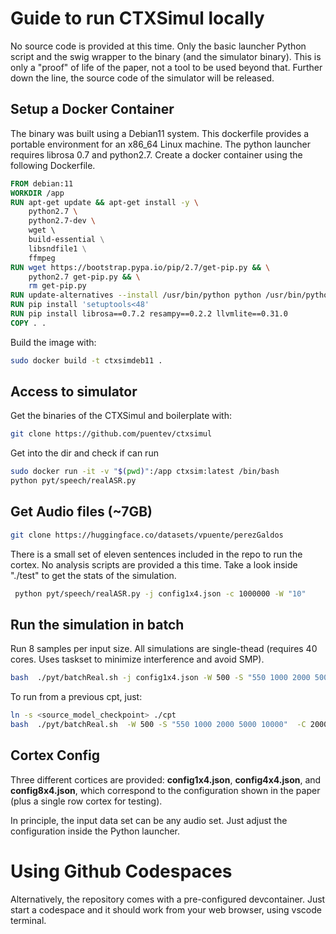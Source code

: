 
# Guide to run CTXSimul locally

No source code is provided at this time. Only the basic launcher Python script and the 
swig wrapper to the binary (and the simulator binary). This is only a 
"proof" of life of the paper, not a tool to be used beyond that. Further down the line, the source
code of the simulator will be released.

## Setup a Docker Container 

The binary was built using a Debian11 system. This dockerfile provides a portable 
environment for an x86_64 Linux machine. The python launcher requires librosa 0.7 and python2.7. 
Create a docker container using the following Dockerfile. 

```Dockerfile
FROM debian:11 
WORKDIR /app
RUN apt-get update && apt-get install -y \
    python2.7 \
    python2.7-dev \ 
    wget \ 
    build-essential \
    libsndfile1 \
    ffmpeg
RUN wget https://bootstrap.pypa.io/pip/2.7/get-pip.py && \
    python2.7 get-pip.py && \
    rm get-pip.py
RUN update-alternatives --install /usr/bin/python python /usr/bin/python2.7 1
RUN pip install 'setuptools<48'
RUN pip install librosa==0.7.2 resampy==0.2.2 llvmlite==0.31.0
COPY . .
```

Build the image with:

```bash
sudo docker build -t ctxsimdeb11 .
```

## Access to simulator

Get the binaries of the CTXSimul and boilerplate with:

```bash
git clone https://github.com/puentev/ctxsimul
```

Get into the dir and check if can run 

```bash
sudo docker run -it -v "$(pwd)":/app ctxsim:latest /bin/bash
python pyt/speech/realASR.py
```

## Get Audio files (~7GB)
```bash
git clone https://huggingface.co/datasets/vpuente/perezGaldos
```

There is a small set of eleven sentences included in the repo to run the cortex. No analysis scripts are
provided a this time. Take a look inside "./test" to get the stats of the simulation.

```bash
 python pyt/speech/realASR.py -j config1x4.json -c 1000000 -W "10"
 ```

## Run the simulation in batch

Run 8 samples per input size. All simulations are single-thead (requires 40 cores. Uses taskset to 
minimize interference and avoid SMP).

```bash
bash  ./pyt/batchReal.sh -j config1x4.json -W 500 -S "550 1000 2000 5000 10000"  -C 20000000000 -I 0 -R 8
```

To run from a previous cpt, just:

```bash
ln -s <source_model_checkpoint> ./cpt
bash  ./pyt/batchReal.sh  -W 500 -S "550 1000 2000 5000 10000"  -C 20000000000 -I 0 -R 8 -K
```


## Cortex Config

Three different cortices are provided: __config1x4.json__, __config4x4.json__, and __config8x4.json__, which correspond to the
configuration shown in the paper (plus a single row cortex for testing).

In principle, the input data set can be any audio set. Just adjust the configuration inside the Python launcher.

# Using Github Codespaces

Alternatively, the repository comes with a pre-configured devcontainer.
Just start a codespace and it should work from your web browser, using vscode terminal.
